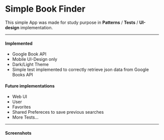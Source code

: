 # Simple Book Finder

This simple App was made for study purpose in **Patterns** / **Tests** / **UI-design** implementation.


------------


#### Implemented

- Google Book API
- Mobile UI-Design only
- Dark/Light Theme
- Simple test implemented to correctly retrieve json data from Google Books API

#### Future implementations
- Web UI
- User
- Favorites
- Shared Prefereces to save previous searches
- More Tests...

------------

#### Screenshots